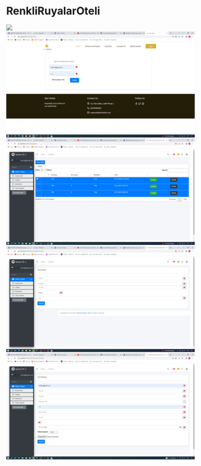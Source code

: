 # RenkliRuyalarOteli

![](https://github.com/levent3/RenkliRuyalarOteli/blob/master/ProjectImages/Image1.png)
![](https://github.com/levent3/RenkliRuyalarOteli/blob/master/ProjectImages/image2.png)
![](https://github.com/levent3/RenkliRuyalarOteli/blob/master/ProjectImages/image3.png)
![](https://github.com/levent3/RenkliRuyalarOteli/blob/master/ProjectImages/image4.png)
![](https://github.com/levent3/RenkliRuyalarOteli/blob/master/ProjectImages/image5.png)


